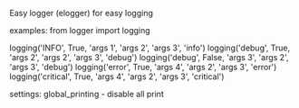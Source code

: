 Easy logger (elogger) for easy logging

examples:
from logger import logging

logging('INFO', True, 'args 1', 'args 2', 'args 3', 'info')
logging('debug', True, 'args 2', 'args 2', 'args 3', 'debug')
logging('debug', False, 'args 3', 'args 2', 'args 3', 'debug')
logging('error', True, 'args 4', 'args 2', 'args 3', 'error')
logging('critical', True, 'args 4', 'args 2', 'args 3', 'critical')

settings:
global_printing - disable all print
